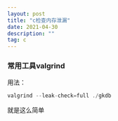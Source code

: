 ```yaml
---
layout: post
title: "c检查内存泄漏"
date: 2021-04-30
description: ""
tag: c
---
```


### 常用工具valgrind

用法：

```c
valgrind --leak-check=full ./gkdb
```

就是这么简单